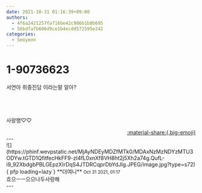 ```yaml
---
date: 2021-10-31 01:16:39+09:00
authors:
  - 4f6a2421257fa716be42c986b1b0b695
  - 56bdfafb606d9ce1b4ecdd572595e242
categories:
  - Seoyeon
---
```


# 1-90736623

<div class="post-container" markdown="1">
<div class="content-container md-sidebar__scrollwrap" markdown="1">

서연아 취중진담 이라는말 알아?<br><br><br><br><br>사랑행♡♡

</div>
</div>

<div style="text-align: right;" markdown="1">
<a href="https://weverse.io/fromis9/fanpost/1-90736623" style="text-align: right;">:material-share:{.big-emoji}</a>
</div>
---

<div class="comments-container md-sidebar__scrollwrap" markdown="1">
<div class="comment" markdown="1">
<div class='id-container' markdown="1">
![](https://phinf.wevpstatic.net/MjAyNDEyMDZfMTk0/MDAxNzMzNDYzMTU3ODYw.tGTD1QfitfecHkFF9-zI4fL0xnXf8VH8ht2j5Xh2a74g.QufL-i9_92XbdgbPBLGEpzXIrDqS4JTDRCqprDbYdJIg.JPEG/image.jpg?type=s72){ pfp loading=lazy }
**<span class="artist">더여니</span>** <small>Oct 31 2021, 01:17</small><br>
</div>
<div class='comment-body' markdown="1">
흐으ㅡㅡ으으나두사랑해
</div>
</div>
</div>
---
